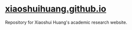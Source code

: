# [xiaoshuihuang.github.io](https://xiaoshuihuang.github.io/)
Repository for Xiaoshui Huang's academic research website.
